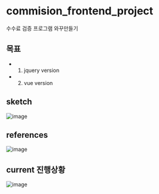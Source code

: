 # commision_frontend_project
수수료 검증 프로그램 와꾸만들기


## 목표
- 1. jquery version
- 2. vue version

## sketch
![image](https://user-images.githubusercontent.com/21155325/55277382-dea7da00-5342-11e9-812f-7fb94e2a5115.png)

## references
![image](https://wac-cdn.atlassian.com/dam/jcr:129ceb2b-3fdd-4edc-a29f-19652223c525/plan-track.png)
## current 진행상황
![image](https://user-images.githubusercontent.com/21155325/55279368-cbedcf00-535b-11e9-98df-67b709ae0eae.png)
